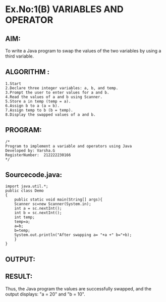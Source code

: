 # Ex.No:1(B) VARIABLES AND OPERATOR

## AIM:
To write a Java program to swap the values of the two variables by using a third variable. 
## ALGORITHM :
```
1.Start
2.Declare three integer variables: a, b, and temp.
3.Prompt the user to enter values for a and b.
4.Read the values of a and b using Scanner.
5.Store a in temp (temp = a).
6.Assign b to a (a = b).
7.Assign temp to b (b = temp).
8.Display the swapped values of a and b.
```
## PROGRAM:
 ```
/*
Program to implement a variable and operators using Java
Developed by: Varsha.G
RegisterNumber:  212222230166
*/
```

## Sourcecode.java:
```
import java.util.*;
public class Demo
{
    public static void main(String[] args){
    Scanner sc=new Scanner(System.in);
    int a = sc.nextInt();
    int b = sc.nextInt();
    int temp;
    temp=a;
    a=b;
    b=temp;
    System.out.println("After swapping a= "+a +" b="+b);
    }
}
```
## OUTPUT:




## RESULT:
Thus, the Java program the values are successfully swapped, and the output displays: "a = 20" and "b = 10".
